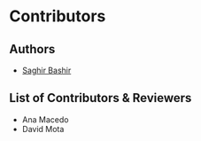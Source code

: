 Contributors
============

## Authors
- [Saghir Bashir](https://github.com/saghirb)

## List of Contributors & Reviewers
- Ana Macedo
- David Mota
